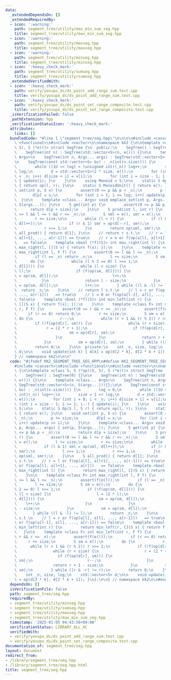 ```yaml
---
data:
  _extendedDependsOn: []
  _extendedRequiredBy:
  - icon: ':warning:'
    path: segment_tree/utility/max_min_sum_seg.hpp
    title: segment_tree/utility/max_min_sum_seg.hpp
  - icon: ':warning:'
    path: segment_tree/utility/maxseg.hpp
    title: segment_tree/utility/maxseg.hpp
  - icon: ':warning:'
    path: segment_tree/utility/minseg.hpp
    title: segment_tree/utility/minseg.hpp
  - icon: ':heavy_check_mark:'
    path: segment_tree/utility/sumseg.hpp
    title: segment_tree/utility/sumseg.hpp
  _extendedVerifiedWith:
  - icon: ':heavy_check_mark:'
    path: verify/yosupo_ds/ds_point_add_range_sum.test.cpp
    title: verify/yosupo_ds/ds_point_add_range_sum.test.cpp
  - icon: ':heavy_check_mark:'
    path: verify/yosupo_ds/ds_point_set_range_composite.test.cpp
    title: verify/yosupo_ds/ds_point_set_range_composite.test.cpp
  _isVerificationFailed: false
  _pathExtension: hpp
  _verificationStatusIcon: ':heavy_check_mark:'
  attributes:
    links: []
  bundledCode: "#line 1 \"segment_tree/seg.hpp\"\n\n\n\n#include <cassert>\n#include\
    \ <functional>\n#include <vector>\n\nnamespace kk2 {\n\ntemplate <class S, S (*op)(S,\
    \ S), S (*e)()> struct SegTree {\n  public:\n    SegTree() : SegTree(0) {}\n\n\
    \    SegTree(int n) : SegTree(std::vector<S>(n, e())) {}\n\n    template <class...\
    \ Args>\n    SegTree(int n, Args... args) : SegTree(std::vector<S>(n, S(args...))){};\n\
    \n    SegTree(const std::vector<S> &v) : _n(int(v.size())) {\n        log = 0;\n\
    \        while ((1U << log) < (unsigned int)(_n)) log++;\n        size = 1 <<\
    \ log;\n        d = std::vector<S>(2 * size, e());\n        for (int i = 0; i\
    \ < _n; i++) d[size + i] = v[i];\n        for (int i = size - 1; i >= 1; i--)\
    \ { update(i); }\n    }\n\n    using Monoid = S;\n\n    static S Op(S l, S r)\
    \ { return op(l, r); }\n\n    static S MonoidUnit() { return e(); }\n\n    void\
    \ set(int p, S x) {\n        assert(0 <= p && p < _n);\n        p += size;\n \
    \       d[p] = x;\n        for (int i = 1; i <= log; i++) update(p >> i);\n  \
    \  }\n\n    template <class... Args> void emplace_set(int p, Args... args) { set(p,\
    \ S(args...)); }\n\n    S get(int p) {\n        assert(0 <= p && p < _n);\n  \
    \      return d[p + size];\n    }\n\n    S prod(int l, int r) {\n        assert(0\
    \ <= l && l <= r && r <= _n);\n        S sml = e(), smr = e();\n        l += size;\n\
    \        r += size;\n\n        while (l < r) {\n            if (l & 1) sml = op(sml,\
    \ d[l++]);\n            if (r & 1) smr = op(d[--r], smr);\n            l >>= 1;\n\
    \            r >>= 1;\n        }\n        return op(sml, smr);\n    }\n\n    S\
    \ all_prod() { return d[1]; }\n\n    // return r s.t.\n    // r = l or f(op(a[l],\
    \ a[l+1], ..., a[r-1])) == true\n    // r = n or f(op(a[l], a[l+1], ..., a[r]))\
    \   == false\n    template <bool (*f)(S)> int max_right(int l) {\n        return\
    \ max_right(l, [](S x) { return f(x); });\n    }\n\n    template <class F> int\
    \ max_right(int l, F f) {\n        assert(0 <= l && l <= _n);\n        assert(f(e()));\n\
    \        if (l == _n) return _n;\n        l += size;\n        S sm = e();\n  \
    \      do {\n            while (l % 2 == 0) l >>= 1;\n            if (!f(op(sm,\
    \ d[l]))) {\n                while (l < size) {\n                    l = (2 *\
    \ l);\n                    if (f(op(sm, d[l]))) {\n                        sm\
    \ = op(sm, d[l]);\n                        l++;\n                    }\n     \
    \           }\n                return l - size;\n            }\n            sm\
    \ = op(sm, d[l]);\n            l++;\n        } while ((l & -l) != l);\n      \
    \  return _n;\n    }\n\n    // return l s.t.\n    // l = r or f(op(a[l], a[l],\
    \ ..., a[r-1]))   == true\n    // l = 0 or f(op(a[l-1], a[l], ..., a[r-1])) ==\
    \ false\n    template <bool (*f)(S)> int min_left(int r) {\n        return min_left(r,\
    \ [](S x) { return f(x); });\n    }\n\n    template <class F> int min_left(int\
    \ r, F f) {\n        assert(0 <= r && r <= _n);\n        assert(f(e()));\n   \
    \     if (r == 0) return 0;\n        r += size;\n        S sm = e();\n       \
    \ do {\n            r--;\n            while (r > 1 && (r % 2)) r >>= 1;\n    \
    \        if (!f(op(d[r], sm))) {\n                while (r < size) {\n       \
    \             r = (2 * r + 1);\n                    if (f(op(d[r], sm))) {\n \
    \                       sm = op(d[r], sm);\n                        r--;\n   \
    \                 }\n                }\n                return r + 1 - size;\n\
    \            }\n            sm = op(d[r], sm);\n        } while ((r & -r) != r);\n\
    \        return 0;\n    }\n\n  private:\n    int _n, size, log;\n    std::vector<S>\
    \ d;\n\n    void update(int k) { d[k] = op(d[2 * k], d[2 * k + 1]); }\n};\n\n\
    } // namespace kk2\n\n\n"
  code: "#ifndef KK2_SEGMENT_TREE_SEG_HPP\n#define KK2_SEGMENT_TREE_SEG_HPP 1\n\n\
    #include <cassert>\n#include <functional>\n#include <vector>\n\nnamespace kk2\
    \ {\n\ntemplate <class S, S (*op)(S, S), S (*e)()> struct SegTree {\n  public:\n\
    \    SegTree() : SegTree(0) {}\n\n    SegTree(int n) : SegTree(std::vector<S>(n,\
    \ e())) {}\n\n    template <class... Args>\n    SegTree(int n, Args... args) :\
    \ SegTree(std::vector<S>(n, S(args...))){};\n\n    SegTree(const std::vector<S>\
    \ &v) : _n(int(v.size())) {\n        log = 0;\n        while ((1U << log) < (unsigned\
    \ int)(_n)) log++;\n        size = 1 << log;\n        d = std::vector<S>(2 * size,\
    \ e());\n        for (int i = 0; i < _n; i++) d[size + i] = v[i];\n        for\
    \ (int i = size - 1; i >= 1; i--) { update(i); }\n    }\n\n    using Monoid =\
    \ S;\n\n    static S Op(S l, S r) { return op(l, r); }\n\n    static S MonoidUnit()\
    \ { return e(); }\n\n    void set(int p, S x) {\n        assert(0 <= p && p <\
    \ _n);\n        p += size;\n        d[p] = x;\n        for (int i = 1; i <= log;\
    \ i++) update(p >> i);\n    }\n\n    template <class... Args> void emplace_set(int\
    \ p, Args... args) { set(p, S(args...)); }\n\n    S get(int p) {\n        assert(0\
    \ <= p && p < _n);\n        return d[p + size];\n    }\n\n    S prod(int l, int\
    \ r) {\n        assert(0 <= l && l <= r && r <= _n);\n        S sml = e(), smr\
    \ = e();\n        l += size;\n        r += size;\n\n        while (l < r) {\n\
    \            if (l & 1) sml = op(sml, d[l++]);\n            if (r & 1) smr = op(d[--r],\
    \ smr);\n            l >>= 1;\n            r >>= 1;\n        }\n        return\
    \ op(sml, smr);\n    }\n\n    S all_prod() { return d[1]; }\n\n    // return r\
    \ s.t.\n    // r = l or f(op(a[l], a[l+1], ..., a[r-1])) == true\n    // r = n\
    \ or f(op(a[l], a[l+1], ..., a[r]))   == false\n    template <bool (*f)(S)> int\
    \ max_right(int l) {\n        return max_right(l, [](S x) { return f(x); });\n\
    \    }\n\n    template <class F> int max_right(int l, F f) {\n        assert(0\
    \ <= l && l <= _n);\n        assert(f(e()));\n        if (l == _n) return _n;\n\
    \        l += size;\n        S sm = e();\n        do {\n            while (l %\
    \ 2 == 0) l >>= 1;\n            if (!f(op(sm, d[l]))) {\n                while\
    \ (l < size) {\n                    l = (2 * l);\n                    if (f(op(sm,\
    \ d[l]))) {\n                        sm = op(sm, d[l]);\n                    \
    \    l++;\n                    }\n                }\n                return l\
    \ - size;\n            }\n            sm = op(sm, d[l]);\n            l++;\n \
    \       } while ((l & -l) != l);\n        return _n;\n    }\n\n    // return l\
    \ s.t.\n    // l = r or f(op(a[l], a[l], ..., a[r-1]))   == true\n    // l = 0\
    \ or f(op(a[l-1], a[l], ..., a[r-1])) == false\n    template <bool (*f)(S)> int\
    \ min_left(int r) {\n        return min_left(r, [](S x) { return f(x); });\n \
    \   }\n\n    template <class F> int min_left(int r, F f) {\n        assert(0 <=\
    \ r && r <= _n);\n        assert(f(e()));\n        if (r == 0) return 0;\n   \
    \     r += size;\n        S sm = e();\n        do {\n            r--;\n      \
    \      while (r > 1 && (r % 2)) r >>= 1;\n            if (!f(op(d[r], sm))) {\n\
    \                while (r < size) {\n                    r = (2 * r + 1);\n  \
    \                  if (f(op(d[r], sm))) {\n                        sm = op(d[r],\
    \ sm);\n                        r--;\n                    }\n                }\n\
    \                return r + 1 - size;\n            }\n            sm = op(d[r],\
    \ sm);\n        } while ((r & -r) != r);\n        return 0;\n    }\n\n  private:\n\
    \    int _n, size, log;\n    std::vector<S> d;\n\n    void update(int k) { d[k]\
    \ = op(d[2 * k], d[2 * k + 1]); }\n};\n\n} // namespace kk2\n\n#endif // KK2_SEGMENT_TREE_SEG_HPP\n"
  dependsOn: []
  isVerificationFile: false
  path: segment_tree/seg.hpp
  requiredBy:
  - segment_tree/utility/minseg.hpp
  - segment_tree/utility/sumseg.hpp
  - segment_tree/utility/maxseg.hpp
  - segment_tree/utility/max_min_sum_seg.hpp
  timestamp: '2025-01-05 04:43:56+09:00'
  verificationStatus: LIBRARY_ALL_AC
  verifiedWith:
  - verify/yosupo_ds/ds_point_add_range_sum.test.cpp
  - verify/yosupo_ds/ds_point_set_range_composite.test.cpp
documentation_of: segment_tree/seg.hpp
layout: document
redirect_from:
- /library/segment_tree/seg.hpp
- /library/segment_tree/seg.hpp.html
title: segment_tree/seg.hpp
---
```

